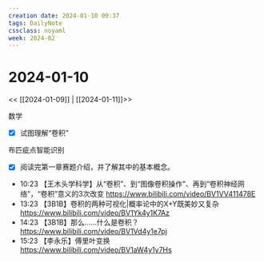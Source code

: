 ```yaml
---
creation date: 2024-01-10 09:37
tags: DailyNote
cssclass: noyaml
week: 2024-02
---
```


# 2024-01-10

<< [[2024-01-09]] | [[2024-01-11]]>>

数学
- [x] 试图理解“卷积”

布匹疵点智能识别
- [x] 阅读完第一章赛题介绍，并了解其中的基本概念。


- 10:23 【王木头学科学】从“卷积”、到“图像卷积操作”、再到“卷积神经网络”，“卷积”意义的3次改变 https://www.bilibili.com/video/BV1VV411478E
- 13:23 【3B1B】卷积的两种可视化|概率论中的X+Y既美妙又复杂 https://www.bilibili.com/video/BV1Yk4y1K7Az
- 14:23 【3B1B】那么……什么是卷积？ https://www.bilibili.com/video/BV1Vd4y1e7pj
- 15:23 【李永乐】傅里叶变换 https://www.bilibili.com/video/BV1aW4y1y7Hs